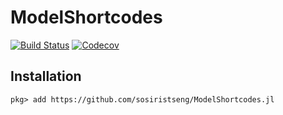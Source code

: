 # ModelShortcodes

[![Build Status](https://github.com/sosiristseng/ModelShortcodes.jl/workflows/CI/badge.svg)](https://github.com/sosiristseng/ModelShortcodes.jl/actions) [![Codecov](https://codecov.io/gh/sosiristseng/ModelShortcodes.jl/branch/master/graph/badge.svg)](https://codecov.io/gh/sosiristseng/ModelShortcodes.jl)


## Installation

```julia-repl
pkg> add https://github.com/sosiristseng/ModelShortcodes.jl
```
